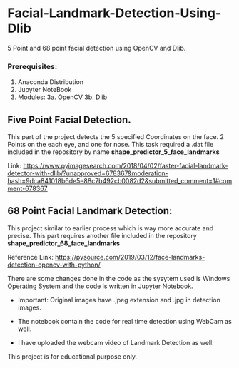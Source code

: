 # Facial-Landmark-Detection-Using-Dlib
5 Point and 68 point facial detection using OpenCV and Dlib.

### Prerequisites:

1. Anaconda Distribution
2. Jupyter NoteBook
3. Modules:
3a. OpenCV
3b. Dlib



## Five Point Facial Detection.

This part of the project detects the 5 specified Coordinates on the face.
2 Points on the each eye, and one for nose.
This task required a .dat file included in the repository by name **shape_predictor_5_face_landmarks**

Link: https://www.pyimagesearch.com/2018/04/02/faster-facial-landmark-detector-with-dlib/?unapproved=678367&moderation-hash=9dca841018b6de5e88c7b492cb0082d2&submitted_comment=1#comment-678367

## 68 Point Facial Landmark Detection:

This project similar to earlier process which is way more accurate and precise.
This part requires another file included in the repository **shape_predictor_68_face_landmarks**

Reference Link: https://pysource.com/2019/03/12/face-landmarks-detection-opencv-with-python/

There are some changes done in the code as the sysytem used is Windows Operating System and the code is written in Jupyter Notebook.

- Important: Original images have .jpeg extension and .jpg in detection images.

- The notebook contain the code for real time detection using WebCam as well.
- I have uploaded the webcam video of Landmark Detection as well.



This project is for educational purpose only.
